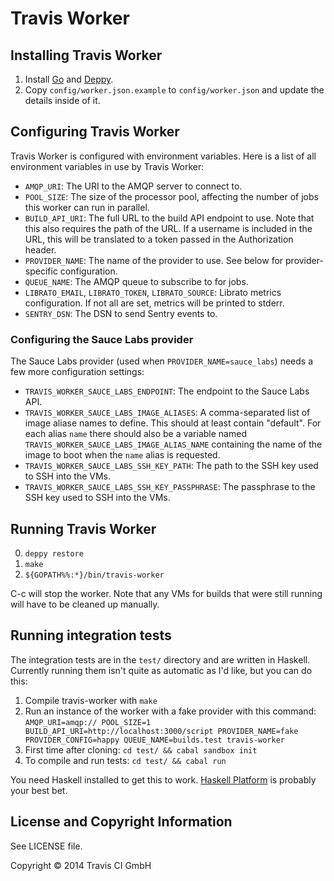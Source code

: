 # Travis Worker

## Installing Travis Worker

1. Install [Go](http://golang.org) and [Deppy](https://github.com/hamfist/deppy).
2. Copy `config/worker.json.example` to `config/worker.json` and update the
   details inside of it.

## Configuring Travis Worker

Travis Worker is configured with environment variables. Here is a list of all environment variables in use by Travis Worker:

- `AMQP_URI`: The URI to the AMQP server to connect to.
- `POOL_SIZE`: The size of the processor pool, affecting the number of jobs this worker can run in parallel.
- `BUILD_API_URI`: The full URL to the build API endpoint to use. Note that this also requires the path of the URL. If a username is included in the URL, this will be translated to a token passed in the Authorization header.
- `PROVIDER_NAME`: The name of the provider to use. See below for provider-specific configuration.
- `QUEUE_NAME`: The AMQP queue to subscribe to for jobs.
- `LIBRATO_EMAIL`, `LIBRATO_TOKEN`, `LIBRATO_SOURCE`: Librato metrics configuration. If not all are set, metrics will be printed to stderr.
- `SENTRY_DSN`: The DSN to send Sentry events to.

### Configuring the Sauce Labs provider

The Sauce Labs provider (used when `PROVIDER_NAME=sauce_labs`) needs a few more configuration settings:

- `TRAVIS_WORKER_SAUCE_LABS_ENDPOINT`: The endpoint to the Sauce Labs API.
- `TRAVIS_WORKER_SAUCE_LABS_IMAGE_ALIASES`: A comma-separated list of image aliase names to define. This should at least contain "default". For each alias `name` there should also be a variable named `TRAVIS_WORKER_SAUCE_LABS_IMAGE_ALIAS_NAME` containing the name of the image to boot when the `name` alias is requested.
- `TRAVIS_WORKER_SAUCE_LABS_SSH_KEY_PATH`: The path to the SSH key used to SSH into the VMs.
- `TRAVIS_WORKER_SAUCE_LABS_SSH_KEY_PASSPHRASE`: The passphrase to the SSH key used to SSH into the VMs.

## Running Travis Worker

0. `deppy restore`
0. `make`
0. `${GOPATH%%:*}/bin/travis-worker`

C-c will stop the worker. Note that any VMs for builds that were still running
will have to be cleaned up manually.

## Running integration tests

The integration tests are in the `test/` directory and are written in Haskell. Currently running them isn't quite as automatic as I'd like, but you can do this:

1. Compile travis-worker with `make`
2. Run an instance of the worker with a fake provider with this command: `AMQP_URI=amqp:// POOL_SIZE=1 BUILD_API_URI=http://localhost:3000/script PROVIDER_NAME=fake PROVIDER_CONFIG=happy QUEUE_NAME=builds.test travis-worker`
3. First time after cloning: `cd test/ && cabal sandbox init`
4. To compile and run tests: `cd test/ && cabal run`

You need Haskell installed to get this to work. [Haskell Platform](https://www.haskell.org/platform/) is probably your best bet.

## License and Copyright Information

See LICENSE file.

Copyright © 2014 Travis CI GmbH
